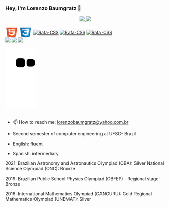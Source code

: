 ### Hey, I'm Lorenzo Baumgratz 👋

<div align="center">
  <a href="https://github.com/LorenzoBaumgratz">
  <img height="150em" src="https://github-readme-stats.vercel.app/api?username=LorenzoBaumgratz&show_icons=true&theme=dracula&include_all_commits=true&count_private=true"/>
  <img height="150em" src="https://github-readme-stats.vercel.app/api/top-langs/?username=LorenzoBaumgratz&layout=compact&langs_count=7&theme=dracula"/>
</div>
<div style="display: inline_block"><br>
  <img align="center" alt="Rafa-HTML" height="30" width="40" src="https://raw.githubusercontent.com/devicons/devicon/master/icons/html5/html5-original.svg">
  <img align="center" alt="Rafa-CSS" height="30" width="40"  src="https://raw.githubusercontent.com/devicons/devicon/master/icons/css3/css3-original.svg">
  <img align="center" alt="Rafa-CSS" height="30" width="40"  src="https://cdn.jsdelivr.net/gh/devicons/devicon/icons/c/c-original.svg" />
  <img align="center" alt="Rafa-CSS" height="30" width="40"  src="https://cdn.jsdelivr.net/gh/devicons/devicon/icons/cplusplus/cplusplus-original.svg" />
  <img align="center" alt="Rafa-CSS" height="30" width="40"  src="https://cdn.jsdelivr.net/gh/devicons/devicon/icons/javascript/javascript-original.svg" />
</div>
<div> 
  <a href="https://www.instagram.com/lorenzo_baumgratz/" target="_blank"><img src="https://img.shields.io/badge/-Instagram-%23E4405F?style=for-the-badge&logo=instagram&logoColor=white" target="_blank"></a>
  <a href = "mailto:lorenzobaumgratz3@gmail.com"><img src="https://img.shields.io/badge/-Gmail-%23333?style=for-the-badge&logo=gmail&logoColor=white" target="_blank"></a>
  <a href="https://www.linkedin.com/in/lorenzo-baumgratz-660849238/" target="_blank"><img src="https://img.shields.io/badge/-LinkedIn-%230077B5?style=for-the-badge&logo=linkedin&logoColor=white" target="_blank"></a> 
 
  ![Snake animation](https://github.com/LorenzoBaumgratz/LorenzoBaumgratz/blob/output/github-contribution-grid-snake.svg)
 
</div>
  
  
  
##
- 📫 How to reach me: lorenzobaumgratz@yahoo.com.br

- Second semester of computer engineering at UFSC- Brazil
- English: fluent
- Spanish: intermediary

2021: 
Brazilian Astronomy and Astronautics Olympiad (OBA): Silver
National Science Olympiad (ONC): Bronze

2019:
Brazilian Public School Physics Olympiad (OBFEP) - Regional stage: Bronze

2016:
International Mathematics Olympiad (CANGURU): Gold
Regional Mathematics Olympiad (UNEMAT): Silver



